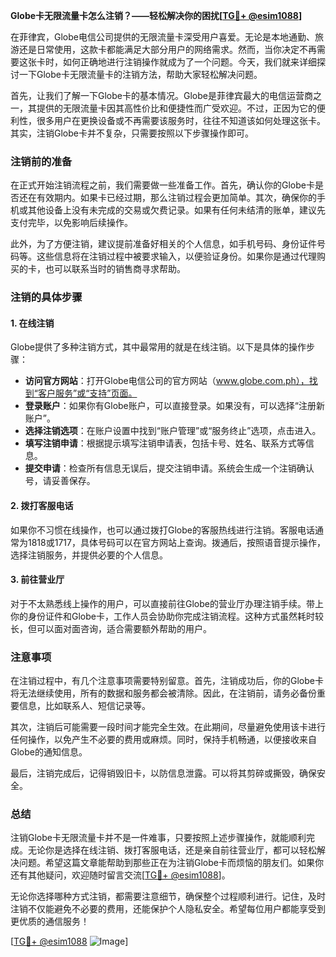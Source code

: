 **Globe卡无限流量卡怎么注销？——轻松解决你的困扰[[TG💪+ @esim1088](https://t.me/s/esim1088)]**

在菲律宾，Globe电信公司提供的无限流量卡深受用户喜爱。无论是本地通勤、旅游还是日常使用，这款卡都能满足大部分用户的网络需求。然而，当你决定不再需要这张卡时，如何正确地进行注销操作就成为了一个问题。今天，我们就来详细探讨一下Globe卡无限流量卡的注销方法，帮助大家轻松解决问题。

首先，让我们了解一下Globe卡的基本情况。Globe是菲律宾最大的电信运营商之一，其提供的无限流量卡因其高性价比和便捷性而广受欢迎。不过，正因为它的便利性，很多用户在更换设备或不再需要该服务时，往往不知道该如何处理这张卡。其实，注销Globe卡并不复杂，只需要按照以下步骤操作即可。

### 注销前的准备

在正式开始注销流程之前，我们需要做一些准备工作。首先，确认你的Globe卡是否还在有效期内。如果卡已经过期，那么注销过程会更加简单。其次，确保你的手机或其他设备上没有未完成的交易或欠费记录。如果有任何未结清的账单，建议先支付完毕，以免影响后续操作。

此外，为了方便注销，建议提前准备好相关的个人信息，如手机号码、身份证件号码等。这些信息将在注销过程中被要求输入，以便验证身份。如果你是通过代理购买的卡，也可以联系当时的销售商寻求帮助。

### 注销的具体步骤

#### 1. 在线注销

Globe提供了多种注销方式，其中最常用的就是在线注销。以下是具体的操作步骤：

- **访问官方网站**：打开Globe电信公司的官方网站（www.globe.com.ph），找到“客户服务”或“支持”页面。
- **登录账户**：如果你有Globe账户，可以直接登录。如果没有，可以选择“注册新账户”。
- **选择注销选项**：在账户设置中找到“账户管理”或“服务终止”选项，点击进入。
- **填写注销申请**：根据提示填写注销申请表，包括卡号、姓名、联系方式等信息。
- **提交申请**：检查所有信息无误后，提交注销申请。系统会生成一个注销确认号，请妥善保存。

#### 2. 拨打客服电话

如果你不习惯在线操作，也可以通过拨打Globe的客服热线进行注销。客服电话通常为1818或1717，具体号码可以在官方网站上查询。拨通后，按照语音提示操作，选择注销服务，并提供必要的个人信息。

#### 3. 前往营业厅

对于不太熟悉线上操作的用户，可以直接前往Globe的营业厅办理注销手续。带上你的身份证件和Globe卡，工作人员会协助你完成注销流程。这种方式虽然耗时较长，但可以面对面咨询，适合需要额外帮助的用户。

### 注意事项

在注销过程中，有几个注意事项需要特别留意。首先，注销成功后，你的Globe卡将无法继续使用，所有的数据和服务都会被清除。因此，在注销前，请务必备份重要信息，比如联系人、短信记录等。

其次，注销后可能需要一段时间才能完全生效。在此期间，尽量避免使用该卡进行任何操作，以免产生不必要的费用或麻烦。同时，保持手机畅通，以便接收来自Globe的通知信息。

最后，注销完成后，记得销毁旧卡，以防信息泄露。可以将其剪碎或撕毁，确保安全。

### 总结

注销Globe卡无限流量卡并不是一件难事，只要按照上述步骤操作，就能顺利完成。无论你是选择在线注销、拨打客服电话，还是亲自前往营业厅，都可以轻松解决问题。希望这篇文章能帮助到那些正在为注销Globe卡而烦恼的朋友们。如果你还有其他疑问，欢迎随时留言交流[[TG💪+ @esim1088](https://t.me/s/esim1088)]。

无论你选择哪种方式注销，都需要注意细节，确保整个过程顺利进行。记住，及时注销不仅能避免不必要的费用，还能保护个人隐私安全。希望每位用户都能享受到更优质的通信服务！

[[TG💪+ @esim1088](https://t.me/s/esim1088) ![Image](https://i.postimg.cc/4NQfJmqS/Snipaste-2025-05-13-00-14-12.png)]